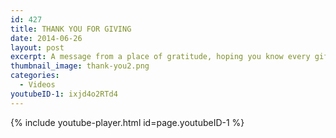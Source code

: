```yaml
---
id: 427
title: THANK YOU FOR GIVING
date: 2014-06-26
layout: post
excerpt: A message from a place of gratitude, hoping you know every gift has been key to moving UC Santa Cruz faculty and students forward in our endeavors to solve problems, make art, help others, improve our world and so much more. You make UC Santa Cruz thrive.
thumbnail_image: thank-you2.png
categories:
  - Videos
youtubeID-1: ixjd4o2RTd4
---
```

{% include youtube-player.html id=page.youtubeID-1 %}
